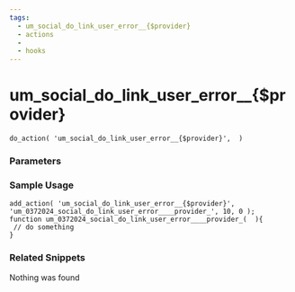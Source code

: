 ```yaml
---
tags: 
  - um_social_do_link_user_error__{$provider}
  - actions
  - 
  - hooks
---
```

# um\_social\_do\_link\_user\_error\_\_{$provider}

``` php:no-line-numbers
do_action( 'um_social_do_link_user_error__{$provider}',  )
```
<div class='hook-sep'></div>

### Parameters

<div class='hook-sep'></div>



### Sample Usage

``` php:no-line-numbers
add_action( 'um_social_do_link_user_error__{$provider}', 'um_0372024_social_do_link_user_error____provider_', 10, 0 );
function um_0372024_social_do_link_user_error____provider_(  ){
 // do something
}
```
<div class='hook-sep'></div>



### Related Snippets

Nothing was found

